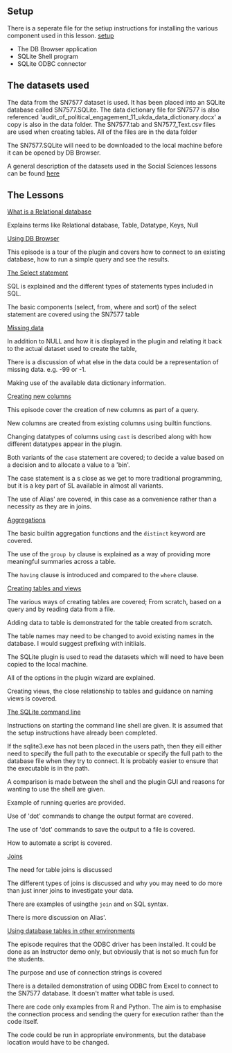 

## Setup

There is a seperate file for the setiup instructions for installing the various component used in this lesson. [setup](../setup.md)

* The DB Browser application
* SQLite Shell program
* SQLite ODBC connector

## The datasets used

The data from the SN7577 dataset is used. It has been placed into an SQLite database called SN7577.SQLite.
The data dictionary file for SN7577 is also referenced 'audit_of_political_engagement_11_ukda_data_dictionary.docx' a copy is also in the data folder.
The SN7577.tab and SN7577_Text.csv files are used when creating tables.
All of the files are in the data folder

The SN7577.SQLite will need to be downloaded to the local machine before it can be opened by DB Browser.

A general description of the datasets used in the Social Sciences lessons can be found [here](link)

## The Lessons

[What is a Relational database](link)

Explains terms like Relational database, Table, Datatype, Keys, Null

[Using DB Browser](../_episodes/02-db-browser.md)

This episode is a tour of the plugin and covers how to connect to an existing database, how to run a simple query and see the results.

[The Select statement](link)

SQL is explained and the different types of statements types included in SQL.

The basic components (select, from, where and sort) of the select statement are covered using the SN7577 table

[Missing data](link)

In addition to NULL and how it is displayed in the plugin and relating it back to the actual dataset used to create the table,

There is a discussion of what else in the data could be a representation of missing data. e.g. -99 or -1.

Making use of the available data dictionary information.

[Creating new columns](link)

This episode cover the creation of new columns as part of a query. 

New columns are created from existing columns using builtin functions.

Changing datatypes of columns using `cast` is described along with how different datatypes appear in the plugin.

Both variants of the `case` statement are covered; to decide a value based on a decision and to allocate a value to a 'bin'.

The case statement is a s close as we get to more traditional programming, but it is a key part of SL available in almost all variants.

The use of Alias' are covered, in this case as a convenience rather than a necessity as they are in joins.


[Aggregations](link)

The basic builtin aggregation functions and the `distinct` keyword are covered.

The use of the `group by` clause is explained as a way of providing more meaningful summaries across a table.

The `having` clause is introduced and compared to the `where` clause.

[Creating tables and views](link)

The various ways of creating tables are covered; From scratch, based on a query and by reading data from a file.

Adding data to table is demonstrated for the table created from scratch.

The table names may need to be changed to avoid existing names in the database. I would suggest prefixing with initiials.

The SQLite plugin is used to read the datasets which will need to have been copied to the local machine.

All of the options in the plugin wizard are explained.

Creating views, the close relationship to tables and guidance on naming views is covered.

[The SQLite command line](link)

Instructions on starting the command line shell are given. It is assumed that the setup instructions have already been completed.

If the sqlite3.exe has not been placed in the users path, then they eill either need to specify the full path to the executable or specify the full path to the database file when they try to connect. It is probably easier to ensure that the executable is in the path.

A comparison is made between the shell and the plugin GUI and reasons for wanting to use the shell are given.

Example of running queries are provided.

Use of 'dot' commands to change the output format are covered.

The use of 'dot' commands to save the output to a file is covered.

How to automate a script is covered.


[Joins](link)

The need for table joins is discussed

The different types of joins is discussed and why you may need to do more than just inner joins to investigate your data.

There are examples of usingthe `join` and `on` SQL syntax. 

There is more discussion on Alias'.

[Using database tables in other environments](link)

The episode requires that the ODBC driver has been installed.  It could be done as an Instructor demo only, but obviously that is not so much fun for the students.

The purpose and use of connection strings is covered 

There is a detailed demonstration of using ODBC from Excel to connect to the SN7577 database. It doesn't matter what table is used.

There are code only examples from R and Python. The aim is to emphasise the connection process and sending the query for execution rather than the code itself.

The code could be run in appropriate environments, but the database location would have to be changed.
